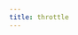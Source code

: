 ```yaml
---
title: throttle
---
```

<!-- Generated by documentation.js. Update this documentation by updating the source code. -->
